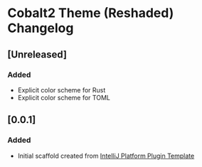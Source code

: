 <!-- Keep a Changelog guide -> https://keepachangelog.com -->

# Cobalt2 Theme (Reshaded) Changelog

## [Unreleased]
### Added
- Explicit color scheme for Rust
- Explicit color scheme for TOML

## [0.0.1]
### Added
- Initial scaffold created from [IntelliJ Platform Plugin Template](https://github.com/JetBrains/intellij-platform-plugin-template)
